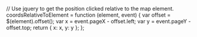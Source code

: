 // Use jquery to get the position clicked relative to the map element.
coordsRelativeToElement = function (element, event) {
  var offset = $(element).offset();
  var x = event.pageX - offset.left;
  var y = event.pageY - offset.top;
  return { x: x, y: y };
};
